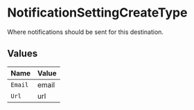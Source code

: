 # NotificationSettingCreateType

Where notifications should be sent for this destination.


## Values

| Name    | Value   |
| ------- | ------- |
| `Email` | email   |
| `Url`   | url     |